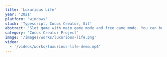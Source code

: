 ```yaml
---
title: 'Luxurious Life'
year: '2021'
platform: 'windows'
stack: 'Typescript, Cocos Creator, Git'
abstract: 'Slot game with main game mode and free game mode. You can bet each round and earn the reward'
category: 'Cocos Creator Project'
image: '/images/works/luxurious-life.png'
video:
  - '/videos/works/luxurious-life-demo.mp4'
--- 
```

